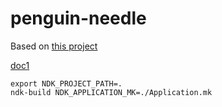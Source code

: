 # penguin-needle

Based on [this project](https://github.com/eklitzke/ptrace-call-userspace)

[doc1](https://software.intel.com/content/www/us/en/develop/articles/building-an-android-command-line-application-using-the-ndk-build-tools.html?utm_source=feedburner&utm_medium=feed&utm_campaign=Feed%3A+ISNMain+%28Intel+Developer+Zone+Articles+Feed%29)

```
export NDK_PROJECT_PATH=.
ndk-build NDK_APPLICATION_MK=./Application.mk
```